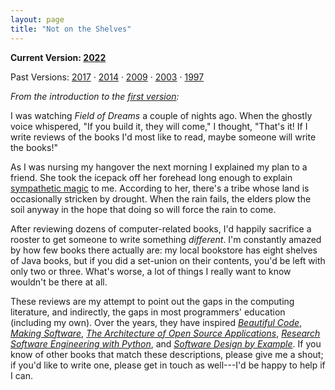 ```yaml
---
layout: page
title: "Not on the Shelves"
---
```


<strong>Current Version: <a href="./2022/">2022</a></strong>

Past Versions:
<a href="./2017/">2017</a>
&middot;
<a href="./2014/">2014</a>
&middot;
<a href="./2009/">2009</a>
&middot;
<a href="./2003/">2003</a>
&middot;
<a href="./1997/">1997</a>

*From the introduction to the [first version](./1997/):*

I was watching *Field of Dreams* a couple of nights ago.
When the ghostly voice whispered,
"If you build it, they will come,"
I thought,
"That's it!
If I write reviews of the books I'd most like to read,
maybe someone will write the books!"

As I was nursing my hangover the next morning
I explained my plan to a friend.
She took the icepack off her forehead long enough to explain
[sympathetic magic][magic] to me.
According to her,
there's a tribe whose land is occasionally stricken by drought.
When the rain fails,
the elders plow the soil anyway
in the hope that doing so will force the rain to come.

After reviewing dozens of computer-related books,
I'd happily sacrifice a rooster to get someone to write something *different*.
I'm constantly amazed by how few books there actually are:
my local bookstore has eight shelves of Java books,
but if you did a set-union on their contents,
you'd be left with only two or three.
What's worse,
a lot of things I really want to know wouldn't be there at all.

These reviews are my attempt to point out the gaps in the computing literature,
and indirectly,
the gaps in most programmers' education (including my own).
Over the years,
they have inspired
[*Beautiful Code*][bc],
[*Making Software*][ms],
[*The Architecture of Open Source Applications*][aosa],
[*Research Software Engineering with Python*][rsepy],
and [*Software Design by Example*][sdxjs].
If you know of other books that match these descriptions,
please give me a shout;
if you'd like to write one,
please get in touch as well---I'd be happy to help if I can.

[aosa]: http://aosabook.org/
[bc]: https://www.oreilly.com/library/view/beautiful-code/9780596510046/
[magic]: http://en.wikipedia.org/wiki/Sympathetic_magic
[ms]: https://www.oreilly.com/library/view/making-software/9780596808310/
[rsepy]: https://www.taylorfrancis.com/books/mono/10.1201/9781003143482/research-software-engineering-python-damien-irving-kate-hertweck-luke-johnston-joel-ostblom-charlotte-wickham-greg-wilson
[sdxjs]: https://www.taylorfrancis.com/books/mono/10.1201/9781003317807/software-design-example-greg-wilson
